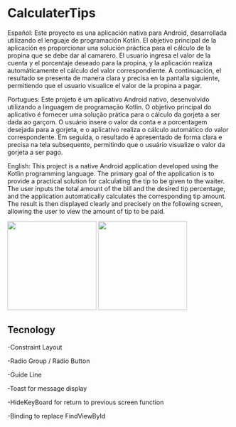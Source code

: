# CalculaterTips

Español: Este proyecto es una aplicación nativa para Android, desarrollada utilizando el lenguaje de programación Kotlin. El objetivo principal de la aplicación es proporcionar una solución práctica para el cálculo de la propina que se debe dar al camarero. El usuario ingresa el valor de la cuenta y el porcentaje deseado para la propina, y la aplicación realiza automáticamente el cálculo del valor correspondiente. A continuación, el resultado se presenta de manera clara y precisa en la pantalla siguiente, permitiendo que el usuario visualice el valor de la propina a pagar.

Portugues: Este projeto é um aplicativo Android nativo, desenvolvido utilizando a linguagem de programação Kotlin. O objetivo principal do aplicativo é fornecer uma solução prática para o cálculo da gorjeta a ser dada ao garçom. O usuário insere o valor da conta e a porcentagem desejada para a gorjeta, e o aplicativo realiza o cálculo automático do valor correspondente. Em seguida, o resultado é apresentado de forma clara e precisa na tela subsequente, permitindo que o usuário visualize o valor da gorjeta a ser pago.

English: This project is a native Android application developed using the Kotlin programming language. The primary goal of the application is to provide a practical solution for calculating the tip to be given to the waiter. The user inputs the total amount of the bill and the desired tip percentage, and the application automatically calculates the corresponding tip amount. The result is then displayed clearly and precisely on the following screen, allowing the user to view the amount of tip to be paid.

<img src="https://github.com/user-attachments/assets/eb7c1738-746b-4bf8-9932-f277d9167813" width=200/> <img src="https://github.com/user-attachments/assets/35079d41-d7b5-4982-81b4-978b1d46fe4b" width=200/>


## Tecnology

-Constraint Layout

-Radio Group / Radio Button

-Guide Line

-Toast for message display

-HideKeyBoard for return to previous screen function

-Binding to replace FindViewById




